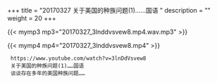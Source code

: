 +++
title = "20170327  关于美国的种族问题(1)……国语 "
description = ""
weight = 20
+++

{{< mymp3 mp3="20170327_3lnddvsvew8.mp4.wav.mp3" >}}

{{< mymp4 mp4="20170327_3lnddvsvew8.mp4" >}}

     https://www.youtube.com/watch?v=3lnDdVsvew8 
     关于美国的种族问题(1)……国语 
     谈谈存在多年的美国种族问题…… 
